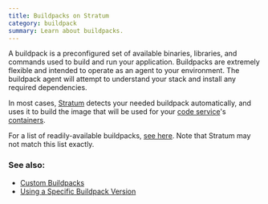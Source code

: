 ```yaml
---
title: Buildpacks on Stratum
category: buildpack
summary: Learn about buildpacks.
---
```


A buildpack is a preconfigured set of available binaries, libraries, and commands used to build and run your application. Buildpacks are extremely flexible and intended to operate as an agent to your environment. The buildpack agent will attempt to understand your stack and install any required dependencies.

In most cases, [Stratum](https://catalyze.io/stratum) detects your needed buildpack automatically, and uses it to build the image that will be used for your [code service](/stratum/articles/concepts/services#code-services)'s [containers](/stratum/articles/concepts/containers).

For a list of readily-available buildpacks, [see here](https://github.com/gliderlabs/herokuish/tree/master/buildpacks). Note that Stratum may not match this list exactly.

### See also:

* [Custom Buildpacks](/stratum/articles/buildpacks-custom)
* [Using a Specific Buildpack Version](/stratum/articles/buildpacks-pinning)
